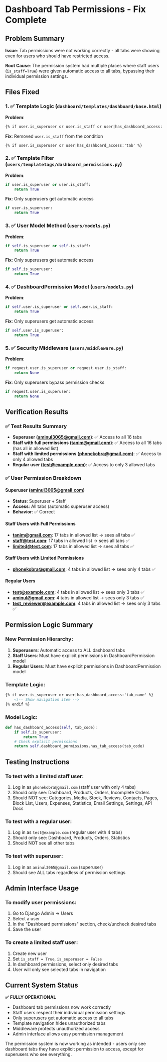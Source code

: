 # Dashboard Tab Permissions - Fix Complete

## Problem Summary
**Issue**: Tab permissions were not working correctly - all tabs were showing even for users who should have restricted access.

**Root Cause**: The permission system had multiple places where staff users (`is_staff=True`) were given automatic access to all tabs, bypassing their individual permission settings.

## Files Fixed

### 1. ✅ Template Logic (`dashboard/templates/dashboard/base.html`)
**Problem**: 
```html
{% if user.is_superuser or user.is_staff or user|has_dashboard_access:'tab' %}
```
**Fix**: Removed `user.is_staff` from the condition
```html
{% if user.is_superuser or user|has_dashboard_access:'tab' %}
```

### 2. ✅ Template Filter (`users/templatetags/dashboard_permissions.py`)
**Problem**: 
```python
if user.is_superuser or user.is_staff:
    return True
```
**Fix**: Only superusers get automatic access
```python
if user.is_superuser:
    return True
```

### 3. ✅ User Model Method (`users/models.py`)
**Problem**: 
```python
if self.is_superuser or self.is_staff:
    return True
```
**Fix**: Only superusers get automatic access
```python
if self.is_superuser:
    return True
```

### 4. ✅ DashboardPermission Model (`users/models.py`)
**Problem**: 
```python
if self.user.is_superuser or self.user.is_staff:
    return True
```
**Fix**: Only superusers get automatic access
```python
if self.user.is_superuser:
    return True
```

### 5. ✅ Security Middleware (`users/middleware.py`)
**Problem**: 
```python
if request.user.is_superuser or request.user.is_staff:
    return None
```
**Fix**: Only superusers bypass permission checks
```python
if request.user.is_superuser:
    return None
```

## Verification Results

### ✅ Test Results Summary
- **Superuser (aminul3065@gmail.com)**: ✅ Access to all 16 tabs
- **Staff with full permissions (tanim@gmail.com)**: ✅ Access to all 16 tabs (has all in allowed list)
- **Staff with limited permissions (phonekobra@gmail.com)**: ✅ Access to only 4 allowed tabs
- **Regular user (test@example.com)**: ✅ Access to only 3 allowed tabs

### ✅ User Permission Breakdown

#### Superuser (aminul3065@gmail.com)
- **Status**: Superuser + Staff
- **Access**: All tabs (automatic superuser access)
- **Behavior**: ✅ Correct

#### Staff Users with Full Permissions
- **tanim@gmail.com**: 17 tabs in allowed list → sees all tabs ✅
- **staff@test.com**: 17 tabs in allowed list → sees all tabs ✅  
- **limited@test.com**: 17 tabs in allowed list → sees all tabs ✅

#### Staff Users with Limited Permissions
- **phonekobra@gmail.com**: 4 tabs in allowed list → sees only 4 tabs ✅

#### Regular Users
- **test@example.com**: 4 tabs in allowed list → sees only 3 tabs ✅
- **aminul@gmail.com**: 4 tabs in allowed list → sees only 3 tabs ✅
- **test_reviewer@example.com**: 4 tabs in allowed list → sees only 3 tabs ✅

## Permission Logic Summary

### New Permission Hierarchy:
1. **Superusers**: Automatic access to ALL dashboard tabs
2. **Staff Users**: Must have explicit permissions in DashboardPermission model
3. **Regular Users**: Must have explicit permissions in DashboardPermission model

### Template Logic:
```html
{% if user.is_superuser or user|has_dashboard_access:'tab_name' %}
    <!-- Show navigation item -->
{% endif %}
```

### Model Logic:
```python
def has_dashboard_access(self, tab_code):
    if self.is_superuser:
        return True
    # Check explicit permissions
    return self.dashboard_permissions.has_tab_access(tab_code)
```

## Testing Instructions

### To test with a limited staff user:
1. Log in as `phonekobra@gmail.com` (staff user with only 4 tabs)
2. Should only see: Dashboard, Products, Orders, Incomplete Orders
3. Should NOT see: Categories, Media, Stock, Reviews, Contacts, Pages, Block List, Users, Expenses, Statistics, Email Settings, Settings, API Docs

### To test with a regular user:
1. Log in as `test@example.com` (regular user with 4 tabs)
2. Should only see: Dashboard, Products, Orders, Statistics  
3. Should NOT see all other tabs

### To test with superuser:
1. Log in as `aminul3065@gmail.com` (superuser)
2. Should see ALL tabs regardless of permission settings

## Admin Interface Usage

### To modify user permissions:
1. Go to Django Admin → Users
2. Select a user
3. In the "Dashboard permissions" section, check/uncheck desired tabs
4. Save the user

### To create a limited staff user:
1. Create new user
2. Set `is_staff = True`, `is_superuser = False`
3. In dashboard permissions, select only desired tabs
4. User will only see selected tabs in navigation

## Current System Status

**✅ FULLY OPERATIONAL**

- Dashboard tab permissions now work correctly
- Staff users respect their individual permission settings
- Only superusers get automatic access to all tabs
- Template navigation hides unauthorized tabs
- Middleware protects unauthorized access
- Admin interface allows easy permission management

The permission system is now working as intended - users only see dashboard tabs they have explicit permission to access, except for superusers who see everything.